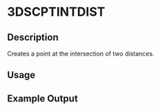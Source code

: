 # 3DSCPTINTDIST

## Description

Creates a point at the intersection of two distances.

## Usage

## Example Output
```
```
